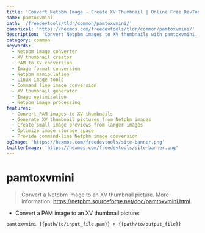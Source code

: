 ```yaml
---
title: 'Convert Netpbm Image - Create XV Thumbnail | Online Free DevTools by Hexmos'
name: pamtoxvmini
path: '/freedevtools/tldr/common/pamtoxvmini/'
canonical: 'https://hexmos.com/freedevtools/tldr/common/pamtoxvmini/'
description: 'Convert Netpbm images to XV thumbnails with pamtoxvmini. Generate efficient image previews and optimize image storage. Free online tool, no registration required.'
category: common
keywords:
  - Netpbm image converter
  - XV thumbnail creator
  - PAM to XV conversion
  - Image format conversion
  - Netpbm manipulation
  - Linux image tools
  - Command line image conversion
  - XV thumbnail generator
  - Image optimization
  - Netpbm image processing
features:
  - Convert PAM images to XV thumbnails
  - Generate XV thumbnail pictures from Netpbm images
  - Create small image previews from larger images
  - Optimize image storage space
  - Provide command-line Netpbm image conversion
ogImage: 'https://hexmos.com/freedevtools/site-banner.png'
twitterImage: 'https://hexmos.com/freedevtools/site-banner.png'
---
```


# pamtoxvmini

> Convert a Netpbm image to an XV thumbnail picture.
> More information: <https://netpbm.sourceforge.net/doc/pamtoxvmini.html>.

- Convert a PAM image to an XV thumbnail picture:

`pamtoxvmini {{path/to/input_file.pam}} > {{path/to/output_file}}`
